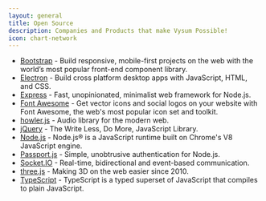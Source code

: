 ```yaml
---
layout: general
title: Open Source
description: Companies and Products that make Vysum Possible!
icon: chart-network
---
```

* [Bootstrap](https://getbootstrap.com) - Build responsive, mobile-first projects on the web with the world’s most popular front-end component library.
* [Electron](https://electronjs.org) - Build cross platform desktop apps with JavaScript, HTML, and CSS.
* [Express](https://expressjs.com) - Fast, unopinionated, minimalist web framework for Node.js.
* [Font Awesome](https://fontawesome.com) - Get vector icons and social logos on your website with Font Awesome, the web's most popular icon set and toolkit.
* [howler.js](https://howlerjs.com) - Audio library for the modern web.
* [jQuery](https://jquery.com) - The Write Less, Do More, JavaScript Library.
* [Node.js](https://nodejs.org/en/) - Node.js® is a JavaScript runtime built on Chrome's V8 JavaScript engine.
* [Passport.js](http://www.passportjs.org) - Simple, unobtrusive authentication for Node.js.
* [Socket.IO](https://socket.io) - Real-time, bidirectional and event-based communication.
* [three.js](https://threejs.org) - Making 3D on the web easier since 2010.
* [TypeScript](https://www.typescriptlang.org) - TypeScript is a typed superset of JavaScript that compiles to plain JavaScript.